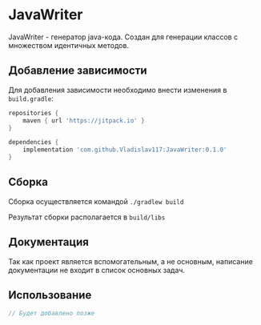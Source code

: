 # JavaWriter

JavaWriter - генератор java-кода. Создан для генерации классов с множеством идентичных методов.

## Добавление зависимости

Для добавления зависимости необходимо внести изменения в `build.gradle`:

```groovy
repositories {
    maven { url 'https://jitpack.io' }
}

dependencies {
    implementation 'com.github.Vladislav117:JavaWriter:0.1.0'
}
```

## Сборка

Сборка осуществляется командой `./gradlew build`

Результат сборки располагается в `build/libs`

## Документация

Так как проект является вспомогательным, а не основным, написание документации не входит в список основных задач.

## Использование

```java
// Будет добавлено позже
```
